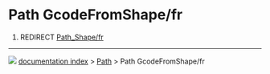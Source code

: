 # Path GcodeFromShape/fr
1.  REDIRECT [Path_Shape/fr](Path_Shape/fr.md)



---
![](images/Right_arrow.png) [documentation index](../README.md) > [Path](Path_Workbench.md) > Path GcodeFromShape/fr
